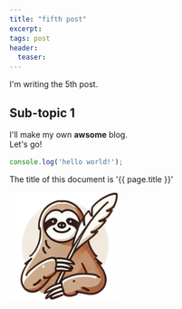 ```yaml
---
title: "fifth post"
excerpt: 
tags: post
header:
  teaser: 
---
```


I'm writing the 5th post.

## Sub-topic 1

I'll make my own __awsome__ blog.<br/>
Let's go!

```javascript
console.log('hello world!');
```

The title of this document is '{{ page.title }}'

![text](/assets/favicon.ico/android-icon-192x192.png)
